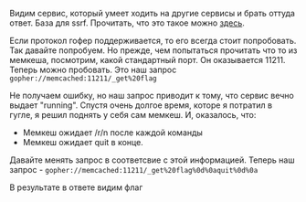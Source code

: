 Видим сервис, который умеет ходить на другие сервисы и брать оттуда ответ. База для ssrf. Прочитать, что это такое можно [здесь](https://portswigger.net/web-security/ssrf).

Если протокол гофер поддерживается, то его всегда стоит попробовать. Так давайте попробуем. Но прежде, чем попытаться прочитать что то из мемкеша, посмотрим, какой стандартный порт. Он оказывается 11211. Теперь можно пробовать. Это наш запрос `gopher://memcached:11211/_get%20flag`

Не получаем ошибку, но наш запрос приводит к тому, что сервис вечно выдает "running". Спустя очень долгое время, которе я потратил в гугле, я решил поднять у себя сам мемкеш. И, оказалось, что:
- Мемкеш ожидает /r/n после каждой команды
- Мемкеш ожидает quit в конце.

Давайте менять запрос в соответсвие с этой информацией. Теперь наш запрос - `gopher://memcached:11211/_get%20flag%0d%0aquit%0d%0a`

В результате в ответе видим флаг
